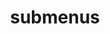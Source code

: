 ---
layout: page
title: submenus
nav: true
nav_order: 6
dropdown: true
children: 
    - title: RXCUI Tool
      permalink: https://rx-extraction.pop.pharmacy.ufl.edu/
---